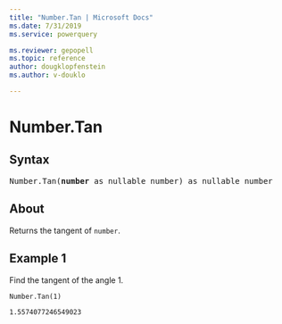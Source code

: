 ```yaml
---
title: "Number.Tan | Microsoft Docs"
ms.date: 7/31/2019
ms.service: powerquery

ms.reviewer: gepopell
ms.topic: reference
author: dougklopfenstein
ms.author: v-douklo

---
```

# Number.Tan

## Syntax

<pre>
Number.Tan(<b>number</b> as nullable number) as nullable number 
</pre>
  
## About  
Returns the tangent of `number`.

## Example 1
Find the tangent of the angle 1.

```powerquery-m
Number.Tan(1)
```

`1.5574077246549023 `
